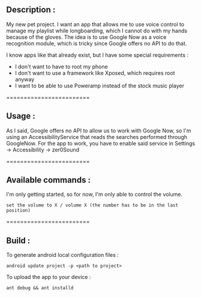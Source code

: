 ## Description :

My new pet project.
I want an app that allows me to use voice control to manage my playlist while longboarding, which I cannot do
with my hands because of the gloves.
The idea is to use Google Now as a voice recognition module, which is tricky since Google offers no API to do that.

I know apps like that already exist, but I have some special requirements :
- I don't want to have to root my phone
- I don't want to use a framework like Xposed, which requires root anyway
- I want to be able to use Poweramp instead of the stock music player


========================

## Usage :

As I said, Google offers no API to allow us to work with Google Now, so I'm using an AccessibilityService
that reads the searches performed through GoogleNow.
For the app to work, you have to enable said service in Settings -> Accessibility -> zer0Sound

========================

## Available commands :

I'm only getting started, so for now, I'm only able to control the volume.

```
set the volume to X / volume X (the number has to be in the last position)
```

========================

## Build :

To generate android local configuration files :      
```
android update project -p <path to project>
```            
To upload the app to your device :      
```
ant debug && ant installd
```

